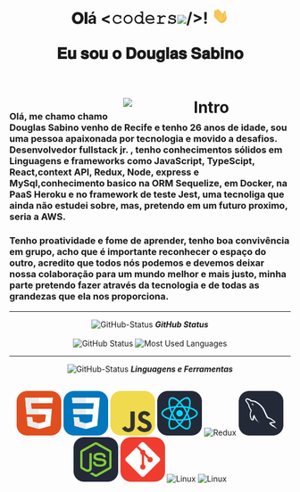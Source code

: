 <h1 align="center">𝐎𝐥á <𝚌𝚘𝚍𝚎𝚛𝚜<img src="https://github.com/TheDudeThatCode/TheDudeThatCode/blob/master/Assets/Earth.gif" width="24px">/>! <img src="https://raw.githubusercontent.com/ABSphreak/ABSphreak/master/gifs/Hi.gif" width="30px">
  
𝐄𝐮 𝐬𝐨𝐮 𝐨 𝐃𝐨𝐮𝐠𝐥𝐚𝐬 𝐒𝐚𝐛𝐢𝐧𝐨
  
  <br />
  
<img align="right" width=300px alt="Intro" src="https://c.tenor.com/W9_8dfFmyr0AAAAM/pixel-game.gif" />
  
### Olá, me chamo chamo Douglas Sabino venho de Recife e tenho 26 anos de idade, sou uma pessoa apaixonada por tecnologia e movido a desafios. Desenvolvedor fullstack jr. , tenho conhecimentos sólidos em Linguagens e frameworks como JavaScript, TypeScipt, React,context API, Redux, Node, express e MySql,conhecimento basico na ORM Sequelize, em Docker, na PaaS Heroku e no framework de teste Jest, uma tecnoliga que ainda não estudei sobre, mas, pretendo em um futuro proximo, seria a AWS.
  
### Tenho proatividade e fome de aprender, tenho boa convivência em grupo, acho que é importante reconhecer o espaço do outro, acredito que todos nós podemos e devemos deixar nossa colaboração para um mundo melhor e mais justo, minha parte pretendo fazer através da tecnologia e de todas as grandezas que ela nos proporciona. 
  
<hr>
<p align="center">
<img src="https://media.giphy.com/media/8UHRm5oY4k4FDxq5QG/giphy.gif" width="30px" alt="GitHub-Status"/>&nbsp;<i><b>GitHub Status</b></i><br>
  <br>
<img src="https://github-readme-stats.vercel.app/api?username=DouglasSabino&count_private=true&show_icons=true&theme=great-gatsby" width="420px" alt="GitHub Status"/>
<img src = "https://github-readme-stats.vercel.app/api/top-langs/?username=DouglasSabino&show_icons=true&layout=compact&theme=great-gatsby" width="350px" alt="Most Used Languages">
</p>
  
  <hr>
<p align="center">
<img src="https://media.giphy.com/media/8UHRm5oY4k4FDxq5QG/giphy.gif" width="30px" alt="GitHub-Status"/>&nbsp;<i><b>Linguagens e Ferramentas</b></i><br>
  <br>
  
  <p align="center">
    <img src="https://github.com/tandpfun/skill-icons/blob/main/icons/HTML.svg" alt="HTML" width="80px">
    <img src="https://github.com/tandpfun/skill-icons/blob/main/icons/CSS.svg" alt="CSS" width="80px">
    <img src="https://github.com/tandpfun/skill-icons/blob/main/icons/JavaScript.svg" alt="JavaScript" width="80px">
    <img src="https://github.com/tandpfun/skill-icons/blob/main/icons/React-Dark.svg" alt="React" width="80px">
    <img src="https://img.icons8.com/color/344/redux.png" alt="Redux" width="80px">
    <img src="https://github.com/tandpfun/skill-icons/blob/main/icons/MySQL-Dark.svg" alt="Mysql" width="80px">
    <img src="https://github.com/tandpfun/skill-icons/blob/main/icons/NodeJS-Dark.svg" alt="NodeJS" width="80px">
    <img src="https://github.com/tandpfun/skill-icons/blob/main/icons/Git.svg" alt="Git" width="80px">
    <img src="https://res.cloudinary.com/practicaldev/image/fetch/s--YORpNZ5O--/c_limit%2Cf_auto%2Cfl_progressive%2Cq_auto%2Cw_880/https://dev-to-uploads.s3.amazonaws.com/uploads/articles/y5clicw559gztoxmzowp.png" alt="Linux" width="70px">
    <img src="https://img.icons8.com/color/344/linux--v1.png" alt="Linux" width="80px">
  </p>
